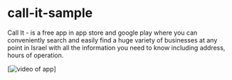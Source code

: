# call-it-sample

Call It - is a free app in app store and google play where you can conveniently search and easily find a huge variety of businesses at any point in Israel with all the information you need to know including address, hours of operation.

[![video of app]({https://drive.google.com/file/d/1GaexF0SGokLMPjNhClK0tLZ9JsONcyGZ/view})]
